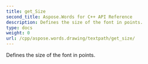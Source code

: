 ```yaml
---
title: get_Size
second_title: Aspose.Words for C++ API Reference
description: Defines the size of the font in points. 
type: docs
weight: 0
url: /cpp/aspose.words.drawing/textpath/get_size/
---
```


Defines the size of the font in points. 

